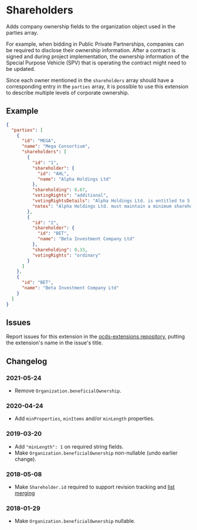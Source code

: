 # Shareholders

Adds company ownership fields to the organization object used in the parties array.

For example, when bidding in Public Private Partnerships, companies can be required to disclose their ownership information. After a contract is signed and during project implementation, the ownership information of the Special Purpose Vehicle (SPV) that is operating the contract might need to be updated.

Since each owner mentioned in the `shareholders` array should have a corresponding entry in the `parties` array, it is possible to use this extension to describe multiple levels of corporate ownership.

## Example

```json
{
  "parties": [
    {
      "id": "MEGA",
      "name": "Mega Consortium",
      "shareholders": [
        {
          "id": "1",
          "shareholder": {
            "id": "AHL",
            "name": "Alpha Holdings Ltd"
          },
          "shareholding": 0.67,
          "votingRights": "additional",
          "votingRightsDetails": "Alpha Holdings Ltd. is entitled to 5 votes per share.",
          "notes": "Alpha Holdings Ltd. must maintain a minimum shareholding of 30% in the project company until 10 years from the date of commissioning have elapsed."
        },
        {
          "id": "2",
          "shareholder": {
            "id": "BET",
            "name": "Beta Investment Company Ltd"
          },
          "shareholding": 0.33,
          "votingRights": "ordinary"
        }
      ]
    },
    {
      "id": "BET",
      "name": "Beta Investment Company Ltd"
    }
  ]
}
```

## Issues

Report issues for this extension in the [ocds-extensions repository](https://github.com/open-contracting/ocds-extensions/issues), putting the extension's name in the issue's title.

## Changelog

### 2021-05-24

* Remove `Organization.beneficialOwnership`.

### 2020-04-24

* Add `minProperties`, `minItems` and/or `minLength` properties.

### 2019-03-20

* Add `"minLength": 1` on required string fields.
* Make `Organization.beneficialOwnership` non-nullable (undo earlier change).

### 2018-05-08

* Make `Shareholder.id` required to support revision tracking and [list merging](https://standard.open-contracting.org/latest/en/schema/merging/#array-values)

### 2018-01-29

* Make `Organization.beneficialOwnership` nullable.
